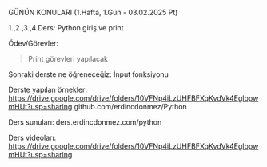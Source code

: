GÜNÜN KONULARI (1.Hafta, 1.Gün - 03.02.2025 Pt)

1.,2.,3.,4.Ders: Python giriş ve print


Ödev/Görevler:
> Print görevleri yapılacak

Sonraki derste ne öğreneceğiz: İnput fonksiyonu

Derste yapılan örnekler: 
https://drive.google.com/drive/folders/10VFNp4iLzUHFBFXqKvdVk4EglbpwmHUt?usp=sharing
github.com/erdincdonmez/Python

Ders sunuları: 
ders.erdincdonmez.com/python

Ders videoları:
https://drive.google.com/drive/folders/10VFNp4iLzUHFBFXqKvdVk4EglbpwmHUt?usp=sharing 